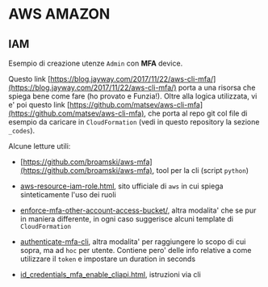 AWS AMAZON
==========


IAM
---

Esempio di creazione utenze `Admin` con **MFA** device.

Questo link [https://blog.jayway.com/2017/11/22/aws-cli-mfa/](https://blog.jayway.com/2017/11/22/aws-cli-mfa/)
porta a una risorsa che spiega bene come fare (ho provato e Funzia!).
Oltre alla logica utilizzata, vi e' poi questo link [https://github.com/matsev/aws-cli-mfa](https://github.com/matsev/aws-cli-mfa),
che porta al repo git col file di esempio da caricare in `CloudFormation` (vedi in questo repository la sezione `_codes`).

Alcune letture utili:

- [https://github.com/broamski/aws-mfa](https://github.com/broamski/aws-mfa),
    tool per la cli (script `python`)

- [aws-resource-iam-role.html](https://docs.aws.amazon.com/en_us/AWSCloudFormation/latest/UserGuide/aws-resource-iam-role.html), 
    sito ufficiale di `aws` in cui spiega sinteticamente l'uso dei ruoli
    
- [enforce-mfa-other-account-access-bucket/](https://aws.amazon.com/it/premiumsupport/knowledge-center/enforce-mfa-other-account-access-bucket/),
    altra modalita' che se pur in maniera differente, in ogni caso suggerisce alcuni template di `CloudFormation`
    
- [authenticate-mfa-cli](https://aws.amazon.com/it/premiumsupport/knowledge-center/authenticate-mfa-cli/),
    altra modalita' per raggiungere lo scopo di cui sopra, ma ad `hoc` per utente. 
    Contiene pero' delle info relative a come utilizzare il `token` e impostare un duration in seconds
    
- [id_credentials_mfa_enable_cliapi.html](https://docs.aws.amazon.com/en_us/IAM/latest/UserGuide/id_credentials_mfa_enable_cliapi.html),
    istruzioni via cli
    
